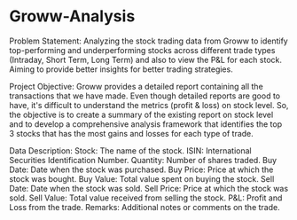 # Groww-Analysis

Problem Statement:
  Analyzing the stock trading data from Groww to identify top-performing and underperforming stocks across different trade types (Intraday, Short Term, Long Term) and also to view the P&L for each stock. Aiming to provide better insights for better trading strategies.

Project Objective:
  Groww provides a detailed report containing all the transactions that we have made. Even though detailed reports are good to have, it's difficult to understand the metrics (profit & loss) on stock level. So, the objective is to create a summary of the existing report on stock level and to develop a comprehensive analysis framework that identifies the top 3 stocks that has the most gains and losses for each type of trade.

Data Description:
  Stock: The name of the stock.
  ISIN: International Securities Identification Number.
  Quantity: Number of shares traded.
  Buy Date: Date when the stock was purchased.
  Buy Price: Price at which the stock was bought.
  Buy Value: Total value spent on buying the stock.
  Sell Date: Date when the stock was sold.
  Sell Price: Price at which the stock was sold.
  Sell Value: Total value received from selling the stock.
  P&L: Profit and Loss from the trade.
  Remarks: Additional notes or comments on the trade.
